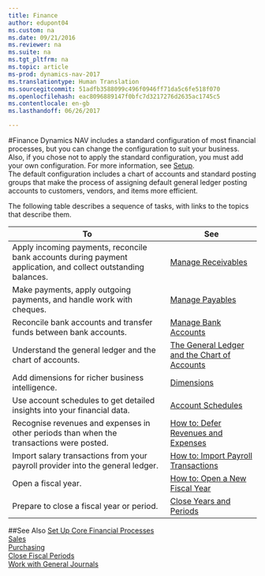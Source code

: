 ```yaml
---
title: Finance
author: edupont04
ms.custom: na
ms.date: 09/21/2016
ms.reviewer: na
ms.suite: na
ms.tgt_pltfrm: na
ms.topic: article
ms-prod: dynamics-nav-2017
ms.translationtype: Human Translation
ms.sourcegitcommit: 51adfb3588099c496f0946ff71da5c6fe518f070
ms.openlocfilehash: eac8096889147f0bfc7d3217276d2635ac1745c5
ms.contentlocale: en-gb
ms.lasthandoff: 06/26/2017

---
```


#<a name="finance"></a>Finance
Dynamics NAV includes a standard configuration of most financial processes, but you can change the configuration to suit your business.
Also, if you chose not to apply the standard configuration, you must add your own configuration. For more information, see [Setup](setup.md).  
The default configuration includes a chart of accounts and standard posting groups that make the process of assigning default general ledger posting accounts to customers, vendors, and items more efficient.  



The following table describes a sequence of tasks, with links to the topics that describe them.

| To                                                                  | See                      |
|---------------------------------------------------------------------|--------------------------|
|Apply incoming payments, reconcile bank accounts during payment application, and collect outstanding balances. |[Manage Receivables](receivables-manage-receivables.md)|
|Make payments, apply outgoing payments, and handle work with cheques.|[Manage Payables](payables-manage-payables.md)|
|Reconcile bank accounts and transfer funds between bank accounts.|[Manage Bank Accounts](bank-manage-bank-accounts.md)|
|Understand the general ledger and the chart of accounts.|[The General Ledger and the Chart of Accounts](finance-setup-general-ledger.md)|
|Add dimensions for richer business intelligence.|[Dimensions](finance-setup-dimensions.md)|
|Use account schedules to get detailed insights into your financial data.|[Account Schedules](finance-setup-account-schedule.md)|
|Recognise revenues and expenses in other periods than when the transactions were posted.|[How to: Defer Revenues and Expenses](finance-setup-how-defer-revenue-expenses.md)|
|Import salary transactions from your payroll provider into the general ledger.|[How to: Import Payroll Transactions](finance-setup-how-import-payroll-transactions.md)|
|Open a fiscal year.|[How to: Open a New Fiscal Year](finance-setup-how-open-new-fiscal-year.md)|  
|Prepare to close a fiscal year or period.|[Close Years and Periods](year-close-years-periods.md)|

##<a name="see-also"></a>See Also
[Set Up Core Financial Processes](finance-setup-setup-finance-setup.md)  
[Sales](sales-manage-sales.md)  
[Purchasing](purchasing-manage-purchasing.md)  
[Close Fiscal Periods](year-close-years-periods.md)  
[Work with General Journals](ui-work-general-journals.md)  

